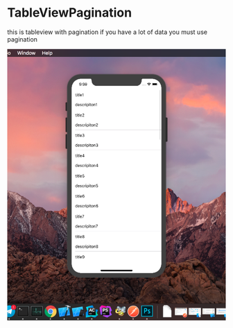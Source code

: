 # TableViewPagination
this is tableview with pagination if you have a lot of data you must use pagination

![marty-mcfly](https://github.com/mahdifarshid/TableViewPagination/blob/master/screenshot.png)

